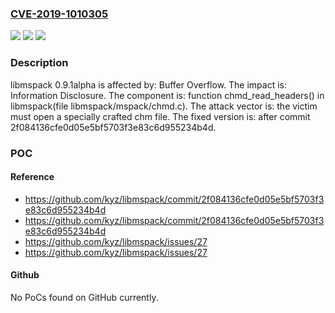 ### [CVE-2019-1010305](https://cve.mitre.org/cgi-bin/cvename.cgi?name=CVE-2019-1010305)
![](https://img.shields.io/static/v1?label=Product&message=libmspack&color=blue)
![](https://img.shields.io/static/v1?label=Version&message=n%2Fa&color=blue)
![](https://img.shields.io/static/v1?label=Vulnerability&message=Buffer%20Overflow&color=brighgreen)

### Description

libmspack 0.9.1alpha is affected by: Buffer Overflow. The impact is: Information Disclosure. The component is: function chmd_read_headers() in libmspack(file libmspack/mspack/chmd.c). The attack vector is: the victim must open a specially crafted chm file. The fixed version is: after commit 2f084136cfe0d05e5bf5703f3e83c6d955234b4d.

### POC

#### Reference
- https://github.com/kyz/libmspack/commit/2f084136cfe0d05e5bf5703f3e83c6d955234b4d
- https://github.com/kyz/libmspack/commit/2f084136cfe0d05e5bf5703f3e83c6d955234b4d
- https://github.com/kyz/libmspack/issues/27
- https://github.com/kyz/libmspack/issues/27

#### Github
No PoCs found on GitHub currently.

